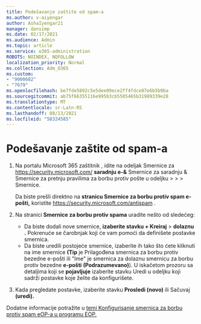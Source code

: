 ```yaml
---
title: Podešavanje zaštite od spam-a
ms.author: v-aiyengar
author: AshaIyengar21
manager: dansimp
ms.date: 02/17/2021
ms.audience: Admin
ms.topic: article
ms.service: o365-administration
ROBOTS: NOINDEX, NOFOLLOW
localization_priority: Normal
ms.collection: Adm_O365
ms.custom:
- "9000682"
- "7679"
ms.openlocfilehash: be7fde5892c5e5dee09ece2ff4fdce07e6b5b9ba
ms.sourcegitcommit: ab75f66355116e995b3cb5505465b31989339e28
ms.translationtype: MT
ms.contentlocale: sr-Latn-RS
ms.lasthandoff: 08/13/2021
ms.locfileid: "58324585"
---
```

# <a name="set-up-an-anti-spam-protection"></a>Podešavanje zaštite od spam-a

1. Na portalu Microsoft 365 zaštitnik , idite na odeljak Smernice za <https://security.microsoft.com/> **saradnju e-&** Smernice za saradnju & Smernice za pretnju pravilima za borbu protiv pošte u odeljku \>  \>  \>  Smernice. 

   Da biste prešli direktno na **stranicu Smernice za borbu protiv spam e-pošti,** koristite <https://security.microsoft.com/antispam> .

2. Na stranici **Smernice za borbu protiv spama** uradite nešto od sledećeg:
   - Da biste dodali nove smernice, **izaberite stavku + Kreiraj** \> **dolaznu .** Pokrenuće se čarobnjak koji će vam pomoći da definišete postavke smernica.
   - Da biste uredili postojeće smernice, izaberite ih tako što ćete kliknuti  na ime smernice **(Tip** je Prilagođena smernica za borbu protiv bezedne e-pošti ili "Ime" je smernica za dolaznu smernicu za borbu protiv bezedne **e-pošti** **(Podrazumevano)**). U iskačetom prozoru sa detaljima koji se **pojavljuje** izaberite stavku Uredi u odeljku koji sadrži postavke koje želite da konfigurišete.

3. Kada pregledate postavke, izaberite stavku **Prosledi (novo)** ili Sačuvaj **(uredi).**

Dodatne informacije potražite u [temi Konfigurisanje smernica za borbu protiv spam eOP-a u programu EOP.](https://docs.microsoft.com/microsoft-365/security/office-365-security/configure-your-spam-filter-policies)

